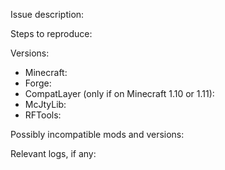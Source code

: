 <!-- Note that this issue tracker is only for issues with RFTools.
     Issues in all other mods, including RFTools Dimensions, should be
     filed against their own issue tracker.

     Please fill out all of the fields below. -->

Issue description: 

Steps to reproduce: 

<!-- If possible, try to reproduce the issue with the latest available versions of everything below.
     List version numbers; don't just say you're running the "latest". -->
Versions:
* Minecraft: 
* Forge: 
* CompatLayer (only if on Minecraft 1.10 or 1.11):
* McJtyLib:
* RFTools:

<!-- If you're using SpongeForge, OptiFine, or any other highly invasive coremods, mention them here.
     If possible, try to reproduce the issue with as few other mods installed as possible. -->
Possibly incompatible mods and versions: 

<!-- If the relevant logs are longer than a crash report, upload them to a pastebin and link to it -->
Relevant logs, if any: 
